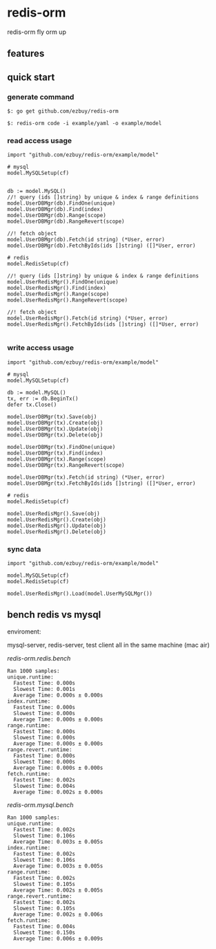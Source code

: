 # redis-orm

redis-orm fly orm up 

## features

## quick start

### generate command

````
$: go get github.com/ezbuy/redis-orm

$: redis-orm code -i example/yaml -o example/model

````

### read access usage

````
import "github.com/ezbuy/redis-orm/example/model"

# mysql
model.MySQLSetup(cf)


db := model.MySQL()
//! query (ids []string) by unique & index & range definitions
model.UserDBMgr(db).FindOne(unique)
model.UserDBMgr(db).Find(index)
model.UserDBMgr(db).Range(scope)
model.UserDBMgr(db).RangeRevert(scope)

//! fetch object 
model.UserDBMgr(db).Fetch(id string) (*User, error)
model.UserDBMgr(db).FetchByIds(ids []string) ([]*User, error)

# redis
model.RedisSetup(cf)

//! query (ids []string) by unique & index & range definitions
model.UserRedisMgr().FindOne(unique)
model.UserRedisMgr().Find(index)
model.UserRedisMgr().Range(scope)
model.UserRedisMgr().RangeRevert(scope)

//! fetch object 
model.UserRedisMgr().Fetch(id string) (*User, error)
model.UserRedisMgr().FetchByIds(ids []string) ([]*User, error)


````

### write access usage

````
import "github.com/ezbuy/redis-orm/example/model"

# mysql
model.MySQLSetup(cf)

db := model.MySQL()
tx, err := db.BeginTx()
defer tx.Close()

model.UserDBMgr(tx).Save(obj)
model.UserDBMgr(tx).Create(obj)
model.UserDBMgr(tx).Update(obj)
model.UserDBMgr(tx).Delete(obj)

model.UserDBMgr(tx).FindOne(unique)
model.UserDBMgr(tx).Find(index)
model.UserDBMgr(tx).Range(scope)
model.UserDBMgr(tx).RangeRevert(scope)

model.UserDBMgr(tx).Fetch(id string) (*User, error)
model.UserDBMgr(tx).FetchByIds(ids []string) ([]*User, error)

# redis
model.RedisSetup(cf)

model.UserRedisMgr().Save(obj)
model.UserRedisMgr().Create(obj)
model.UserRedisMgr().Update(obj)
model.UserRedisMgr().Delete(obj)

````

### sync data

````
import "github.com/ezbuy/redis-orm/example/model"

model.MySQLSetup(cf)
model.RedisSetup(cf)

model.UserRedisMgr().Load(model.UserMySQLMgr())

````

## bench redis vs mysql

enviroment:
  
  mysql-server, redis-server, test client all in the same machine (mac air)

*redis-orm.redis.bench*
  
    Ran 1000 samples:
    unique.runtime:
      Fastest Time: 0.000s
      Slowest Time: 0.001s
      Average Time: 0.000s ± 0.000s
    index.runtime:
      Fastest Time: 0.000s
      Slowest Time: 0.000s
      Average Time: 0.000s ± 0.000s
    range.runtime:
      Fastest Time: 0.000s
      Slowest Time: 0.000s
      Average Time: 0.000s ± 0.000s
    range.revert.runtime:
      Fastest Time: 0.000s
      Slowest Time: 0.000s
      Average Time: 0.000s ± 0.000s
    fetch.runtime:
      Fastest Time: 0.002s
      Slowest Time: 0.004s
      Average Time: 0.002s ± 0.000s

*redis-orm.mysql.bench*
  
    Ran 1000 samples:
    unique.runtime:
      Fastest Time: 0.002s
      Slowest Time: 0.106s
      Average Time: 0.003s ± 0.005s
    index.runtime:
      Fastest Time: 0.002s
      Slowest Time: 0.106s
      Average Time: 0.003s ± 0.005s
    range.runtime:
      Fastest Time: 0.002s
      Slowest Time: 0.105s
      Average Time: 0.002s ± 0.005s
    range.revert.runtime:
      Fastest Time: 0.002s
      Slowest Time: 0.105s
      Average Time: 0.002s ± 0.006s
    fetch.runtime:
      Fastest Time: 0.004s
      Slowest Time: 0.150s
      Average Time: 0.006s ± 0.009s

